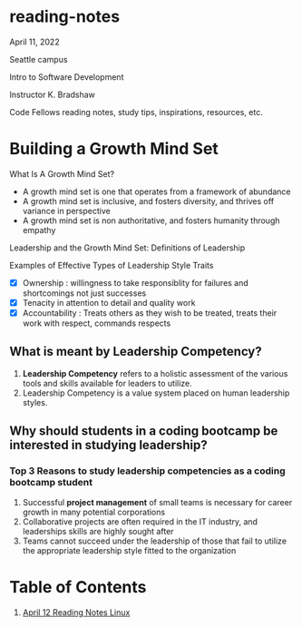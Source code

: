 # reading-notes

April 11, 2022

Seattle campus

Intro to Software Development

Instructor K. Bradshaw


Code Fellows reading notes, study tips, inspirations, resources, etc. 

# Building a Growth Mind Set

What Is A Growth Mind Set? 
- A growth mind set is one that operates from a framework of abundance
- A growth mind set is inclusive, and fosters diversity, and thrives off variance in perspective
- A growth mind set is non authoritative, and fosters humanity through empathy

Leadership and the Growth Mind Set: Definitions of Leadership 

Examples of Effective Types of Leadership Style Traits
- [x] Ownership : willingness to take responsiblity for failures and shortcomings not just successes
- [x] Tenacity in attention to detail and quality work
- [x] Accountability : Treats others as they wish to be treated, treats their work with respect, commands respects

## What is meant by Leadership Competency?

1. **Leadership Competency** refers to a holistic assessment of the various tools and skills available for leaders to utilize. 
2. Leadership Competency is a value system placed on human leadership styles. 

## Why should students in a coding bootcamp be interested in studying leadership?

### Top 3 Reasons to study leadership competencies as a coding bootcamp student
1. Successful **project management** of small teams is necessary for career growth in many potential corporations
2. Collaborative projects are often required in the IT industry, and leaderships skills are highly sought after
3. Teams cannot succeed under the leadership of those that fail to utilize the appropriate leadership style fitted to the organization

# Table of Contents 
1. [April 12 Reading Notes Linux](April12Class02.md)



